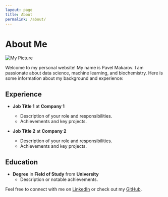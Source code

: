 ```yaml
---
layout: page
title: About
permalink: /about/
---
```


# About Me

![My Picture](/assets/me.png)

Welcome to my personal website! My name is Pavel Makarov. I am passionate about data science, machine learning, and biochemistry. Here is some information about my background and experience:

## Experience

- **Job Title 1** at **Company 1**
  - Description of your role and responsibilities.
  - Achievements and key projects.

- **Job Title 2** at **Company 2**
  - Description of your role and responsibilities.
  - Achievements and key projects.

## Education

- **Degree** in **Field of Study** from **University**
  - Description or notable achievements.

Feel free to connect with me on [LinkedIn](https://www.linkedin.com/in/pavelmakarov90/) or check out my [GitHub](https://github.com/PavelM90).

